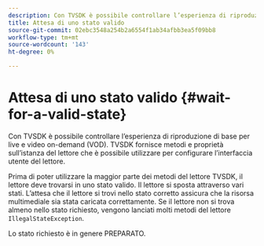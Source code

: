 ```yaml
---
description: Con TVSDK è possibile controllare l’esperienza di riproduzione di base per live e video on-demand (VOD). TVSDK fornisce metodi e proprietà sull’istanza del lettore che è possibile utilizzare per configurare l’interfaccia utente del lettore.
title: Attesa di uno stato valido
source-git-commit: 02ebc3548a254b2a6554f1ab34afbb3ea5f09bb8
workflow-type: tm+mt
source-wordcount: '143'
ht-degree: 0%

---
```


# Attesa di uno stato valido {#wait-for-a-valid-state}

Con TVSDK è possibile controllare l’esperienza di riproduzione di base per live e video on-demand (VOD). TVSDK fornisce metodi e proprietà sull’istanza del lettore che è possibile utilizzare per configurare l’interfaccia utente del lettore.

Prima di poter utilizzare la maggior parte dei metodi del lettore TVSDK, il lettore deve trovarsi in uno stato valido.
Il lettore si sposta attraverso vari stati. L’attesa che il lettore si trovi nello stato corretto assicura che la risorsa multimediale sia stata caricata correttamente. Se il lettore non si trova almeno nello stato richiesto, vengono lanciati molti metodi del lettore `IllegalStateException`.

Lo stato richiesto è in genere PREPARATO.
